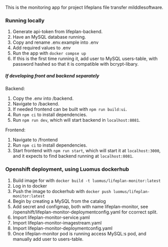 This is the monitoring app for project lifeplans file transfer milddlesoftware.

### Running locally

1. Generate api-token from lifeplan-backend.
2. Have an MySQL database running. 
3. Copy and rename .env.example into .env
4. Add required values to .env
5. Run the app with `docker compse up`
6. If this is the first time running it, add user to MySQL users-table, with password hashed so that it is compatible with bcrypt-libary.


##### If developing front and backend separately

Backend:
1. Copy the .env into /backend.
2. Navigate to /backend.
3. If needed frontend can be built with `npm run build:ui`.
4. Run `npm ci` to install dependencies. 
5. Run `npm run dev`, which will start backend in `localhost:8081`.

Frontend:
1. Navigate to /frontend
2. Run `npm ci` to install dependencies. 
3. Start frontend with `npm run start`, which will start it at `localhost:3000`, and it expects to find backend running at `localhost:8081`.

### Openshift deployment, using Luomus dockerhub

1. Build image for with `docker build -t luomus/lifeplan-monitor:latest`
2. Log in to docker
3. Push the image to dockerhub with `docker push luomus/lifeplan-monitor:latest`
4. Begin by creating a MySQL from the catalog
5. Add secret and configmap, both with name lifeplan-monitor, see /openshift/lifeplan-monitor-deploymentconfig.yaml for ccorrect split.
6. Import lifeplan-monitor-service.yaml
7. Import lifeplan-monitor-imagestream.yaml
8. Import lifeplan-monitor-deploymentconfig.yaml
9. Once lifeplan-monitor pod is running access MySQL:s pod, and manually add user to users-table.
